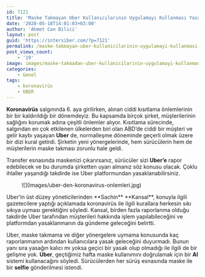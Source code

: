 ```yaml
---
id: 7121
title: 'Maske Takmayan Uber Kullanıcılarının Uygulamayı Kullanması Yasaklanacak'
date: '2020-05-18T14:01:03+03:00'
author: 'Ahmet Can Bilici'
layout: post
guid: 'https://intersiber.com/?p=7121'
permalink: /maske-takmayan-uber-kullanicilarinin-uygulamayi-kullanmasi-yasaklanacak/
post_views_count:
    - '19'
image: images/maske-takmadan-uber-kullanicilarinin-uygulamayi-kullanmasi-yasaklanacak.jpeg
categories:
    - Genel
tags:
    - koronavirüs
    - UBER
---
```


**Koronavirüs** salgınında 6. aya girilirken, alınan ciddi kısıtlama önlemlerinin bir bir kaldırıldığı bir dönemdeyiz. Bu kapsamda birçok şirket, müşterilerinin sağlığını korumak adına çeşitli önlemler alıyor. Kısıtlama sürecinde, salgından en çok etkilenen ülkelerden biri olan ABD’de ciddi bir müşteri ve gelir kaybı yaşayan **Uber** de, normalleşme döneminde geçerli olmak üzere bir dizi kural getirdi. Şirketin yeni yönergelerinde, hem sürücülerin hem de müşterilerin maske takması zorunlu hale geldi.

Transfer esnasında maskenizi çıkarırsanız, sürücüler sizi **Uber’e** rapor edebilecek ve bu durumda şirketten uyarı almanız söz konusu olacak. Çoklu ihlaller yaşandığı takdirde ise Uber platformundan yasaklanabilirsiniz.

<figure class="wp-block-image size-large">![](images/uber-den-koronavirus-onlemleri.jpg)</figure>Uber’in üst düzey yöneticilerinden **Sachin** **Kansal**, konuyla ilgili gazetecilere yaptığı açıklamada koronavirüs ile ilgili kurallara herkesin sıkı sıkıya uyması gerektiğini söyledi. Kansal, birden fazla raporlanma olduğu takdirde Uber tarafından müşterileri hakkında işlem yapılabileceğini ve platformdan yasaklanmanın da gündeme geleceğini belirtti.

Uber, maske takmama ve diğer yönergelere uymama konusunda kaç raporlanmanın ardından kullanıcılara yasak geleceğini duyurmadı. Bunun yanı sıra yasağın kalıcı mı yoksa geçici bir yasak olup olmadığı ile ilgili de bir gelişme yok. **Uber**, geçtiğimiz hafta maske kullanımını doğrulamak için bir **AI** sistemi kullanacağını söyledi. Sürücülerden her sürüş esnasında maske ile bir **selfie** gönderilmesi istendi.